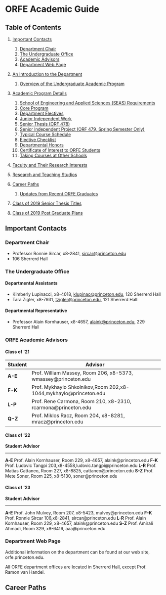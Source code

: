 # ORFE Academic Guide

## Table of Contents

1. [Important Contacts](#important-contacts)
   1. [Department Chair](#department-chair)
   1. [The Undergraduate Office](#the-undergraduate-office)
   1. [Academic Advisors](#academic-advisors)
   1. [Department Web Page](#department-web-page)

1. [An Introduction to the Department](#an-introduction-to-the-department)
   1. [Overview of the Undergraduate Academic Program](#overview-of-the-undergraduate-academic-program)

1. [Academic Program Details](#academic-program-details)
   1. [School of Engineering and Applied Sciences (SEAS) Requirements](#school-of-engineering-and-applied-sciences-(seas)-requirements)
   1. [Core Program](#core-program)
   1. [Department Electives](#department-electives)
   1. [Junior Independent Work](#junior-independent-work)
   1. [Senior Thesis (ORF 478)](#senior-thesis-(orf-478))
   1. [Senior Independent Project (ORF 479, Spring Semester Only)](#senior-independent-project-(orf-479,-spring-semester-only))
   1. [Typical Course Schedule](#typical-course-schedule)
   1. [Elective Checklist](#elective-checklist)
   1. [Departmental Honors](#departmental-honors)
   1. [Certificate of Interest to ORFE Students](#certificate-of-interest-to-orfe-students)
   1. [Taking Courses at Other Schools](#taking-courses-at-other-schools)
1. [Faculty and Their Research Interests](#faculty-and-their-research-interests)
1. [Research and Teaching Studios](#research-and-teaching-studios)
1. [Career Paths](#career-paths)
   1. [Updates from Recent ORFE Graduates](#updates-from-recent-orfe-graduates)
1. [Class of 2019 Senior Thesis Titles](#class-of-2019-senior-thesis-titles)
1. [Class of 2019 Post Graduate Plans](#class-of-2019-post-graduate-plans)

## Important Contacts

### Department Chair

* Professor Ronnie Sircar, x8-2841, <sircar@princeton.edu>
* 106 Sherrerd Hall

### The Undergraduate Office

#### Departmental Assistants

* Kimberly Lupinacci, x8-4018, <klupinac@princeton.edu>, 120 Sherrerd Hall
* Tara Zigler, x8-7931, <tzigler@princeton.edu>, 121 Sherrerd Hall

#### Departmental Representative

* Professor Alain Kornhauser, x8-4657, <alaink@princeton.edu>, 229 Sherrerd Hall

### ORFE Academic Advisors

#### Class of '21

| Student | Advisor |
| ------- | --------|
| **A-E** | Prof. William Massey, Room 206, x8-5373, wmassey\@princeton.edu |
| **F-K** | Prof. Mykhaylo Shkolnikov,Room 202,x8-1044,mykhaylo\@princeton.edu |
| **L-P** | Prof. Rene Carmona, Room 210, x8-2310, rcarmona\@princeton.edu |
| **Q-Z** | Prof. Miklos Racz, Room 204, x8-8281, mracz\@princeton.edu |

#### Class of '22

  **Student**   **Advisor**
  ------------- -------------------------------------------------------------------
  **A-E**       Prof. Alain Kornhauser, Room 229, x8-4657, alaink\@princeton.edu
  **F-K**       Prof. Ludovic Tangpi 203,x8-4558,ludovic.tangpi\@princeton.edu
  **L-R**       Prof. Matias Cattaneo, Room 227, x8-8825, cattaneo\@princeton.edu
  **S-Z**       Prof. Mete Soner, Room 225, x8-5130, soner\@princeton.edu

#### Class of '23

  **Student**   **Advisor**
  ------------- ------------------------------------------------------------------
  **A-E**       Prof. John Mulvey, Room 207, x8-5423, mulvey\@princeton.edu
  **F-K**       Prof. Ronnie Sircar 106,x8-2841, sircar\@princeton.edu
  **L-R**       Prof. Alain Kornhauser, Room 229, x8-4657, alaink\@princeton.edu
  **S-Z**       Prof. Amirali Ahmadi, Room 329, x8-6416, aaa\@princeton.edu

### Department Web Page

Additional information on the department can be found at our web site, orfe.princeton.edu.

All ORFE department offices are located in Sherrerd Hall, except Prof. Ramon van Handel.

## Career Paths

